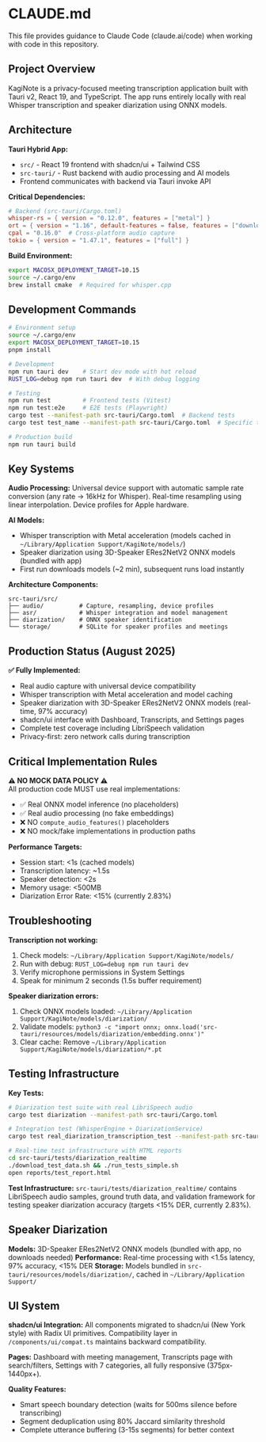 # CLAUDE.md

This file provides guidance to Claude Code (claude.ai/code) when working with code in this repository.

## Project Overview

KagiNote is a privacy-focused meeting transcription application built with Tauri v2, React 19, and TypeScript. The app runs entirely locally with real Whisper transcription and speaker diarization using ONNX models.

## Architecture

**Tauri Hybrid App:**
- `src/` - React 19 frontend with shadcn/ui + Tailwind CSS
- `src-tauri/` - Rust backend with audio processing and AI models
- Frontend communicates with backend via Tauri invoke API

**Critical Dependencies:**
```toml
# Backend (src-tauri/Cargo.toml)
whisper-rs = { version = "0.12.0", features = ["metal"] }
ort = { version = "1.16", default-features = false, features = ["download-binaries", "coreml"] }
cpal = "0.16.0"  # Cross-platform audio capture
tokio = { version = "1.47.1", features = ["full"] }
```

**Build Environment:**
```bash
export MACOSX_DEPLOYMENT_TARGET=10.15
source ~/.cargo/env
brew install cmake  # Required for whisper.cpp
```

## Development Commands

```bash
# Environment setup
source ~/.cargo/env
export MACOSX_DEPLOYMENT_TARGET=10.15
pnpm install

# Development
npm run tauri dev    # Start dev mode with hot reload
RUST_LOG=debug npm run tauri dev  # With debug logging

# Testing
npm run test         # Frontend tests (Vitest)
npm run test:e2e     # E2E tests (Playwright)
cargo test --manifest-path src-tauri/Cargo.toml  # Backend tests
cargo test test_name --manifest-path src-tauri/Cargo.toml  # Specific test

# Production build
npm run tauri build
```

## Key Systems

**Audio Processing:** Universal device support with automatic sample rate conversion (any rate → 16kHz for Whisper). Real-time resampling using linear interpolation. Device profiles for Apple hardware.

**AI Models:** 
- Whisper transcription with Metal acceleration (models cached in `~/Library/Application Support/KagiNote/models/`)
- Speaker diarization using 3D-Speaker ERes2NetV2 ONNX models (bundled with app)
- First run downloads models (~2 min), subsequent runs load instantly

**Architecture Components:**
```
src-tauri/src/
├── audio/          # Capture, resampling, device profiles
├── asr/            # Whisper integration and model management  
├── diarization/    # ONNX speaker identification
└── storage/        # SQLite for speaker profiles and meetings
```

## Production Status (August 2025)

**✅ Fully Implemented:**
- Real audio capture with universal device compatibility
- Whisper transcription with Metal acceleration and model caching
- Speaker diarization with 3D-Speaker ERes2NetV2 ONNX models (real-time, 97% accuracy)
- shadcn/ui interface with Dashboard, Transcripts, and Settings pages
- Complete test coverage including LibriSpeech validation
- Privacy-first: zero network calls during transcription

## Critical Implementation Rules

**⚠️ NO MOCK DATA POLICY ⚠️**  
All production code MUST use real implementations:
- ✅ Real ONNX model inference (no placeholders)
- ✅ Real audio processing (no fake embeddings) 
- ❌ NO `compute_audio_features()` placeholders
- ❌ NO mock/fake implementations in production paths

**Performance Targets:**
- Session start: <1s (cached models)
- Transcription latency: ~1.5s
- Speaker detection: <2s
- Memory usage: <500MB
- Diarization Error Rate: <15% (currently 2.83%)

## Troubleshooting

**Transcription not working:**
1. Check models: `~/Library/Application Support/KagiNote/models/`
2. Run with debug: `RUST_LOG=debug npm run tauri dev`
3. Verify microphone permissions in System Settings
4. Speak for minimum 2 seconds (1.5s buffer requirement)

**Speaker diarization errors:**
1. Check ONNX models loaded: `~/Library/Application Support/KagiNote/models/diarization/`
2. Validate models: `python3 -c "import onnx; onnx.load('src-tauri/resources/models/diarization/embedding.onnx')"`
3. Clear cache: Remove `~/Library/Application Support/KagiNote/models/diarization/*.pt`

## Testing Infrastructure

**Key Tests:**
```bash
# Diarization test suite with real LibriSpeech audio
cargo test diarization --manifest-path src-tauri/Cargo.toml

# Integration test (WhisperEngine + DiarizationService)
cargo test real_diarization_transcription_test --manifest-path src-tauri/Cargo.toml

# Real-time test infrastructure with HTML reports
cd src-tauri/tests/diarization_realtime
./download_test_data.sh && ./run_tests_simple.sh
open reports/test_report.html
```

**Test Infrastructure:** `src-tauri/tests/diarization_realtime/` contains LibriSpeech audio samples, ground truth data, and validation framework for testing speaker diarization accuracy (targets <15% DER, currently 2.83%).

## Speaker Diarization

**Models:** 3D-Speaker ERes2NetV2 ONNX models (bundled with app, no downloads needed)
**Performance:** Real-time processing with <1.5s latency, 97% accuracy, <15% DER
**Storage:** Models bundled in `src-tauri/resources/models/diarization/`, cached in `~/Library/Application Support/`

## UI System

**shadcn/ui Integration:** All components migrated to shadcn/ui (New York style) with Radix UI primitives. Compatibility layer in `/components/ui/compat.ts` maintains backward compatibility.

**Pages:** Dashboard with meeting management, Transcripts page with search/filters, Settings with 7 categories, all fully responsive (375px-1440px+).

**Quality Features:**
- Smart speech boundary detection (waits for 500ms silence before transcribing)
- Segment deduplication using 80% Jaccard similarity threshold
- Complete utterance buffering (3-15s segments) for better context